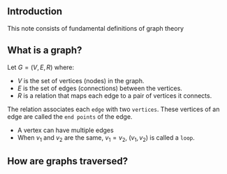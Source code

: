 ## Introduction
This note consists of fundamental definitions of graph theory

## What is a graph?
Let $G = (V, E, R)$ where:
- $V$ is the set of vertices (nodes) in the graph.
- $E$ is the set of edges (connections) between the vertices.
- $R$ is a relation that maps each edge to a pair of vertices it connects.

The relation associates each `edge` with two `vertices`. These vertices of an edge are called the `end points` of the edge.
* A vertex can have multiple edges
* When $v_1$ and $v_2$ are the same, $v_1 = v_2$, $(v_1, v_2)$ is called a `loop`.<br>

## How are graphs traversed?
